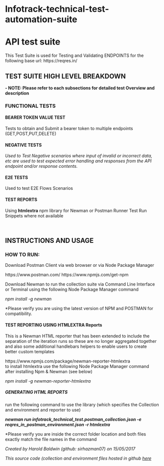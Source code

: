 # Infotrack-technical-test-automation-suite
<H1>API test suite</H1>
<p>This Test Suite is used for Testing and Validating ENDPOINTS for the following base url:
https://reqres.in/
<br>
<H2>TEST SUITE HIGH LEVEL BREAKDOWN</H2></p>
<strong>- NOTE: Please refer to each subsections for detailed test Overview and description </strong>
<br>
<H3>FUNCTIONAL TESTS</H3>
<H4>BEARER TOKEN VALUE TEST</H4>
<p>Tests to obtain and Submit a bearer token to multiple endpoints (GET,POST,PUT,DELETE)</p>
<H4>NEGATIVE TESTS</H4>
<i>Used to Test Negative scenarios where input of invalid or incorrect data, etc are used to test expected error handling and responses from the API endpoint and/or response contents.</i>
<H4>E2E TESTS</H4>
<p>Used to test E2E Flows Scenarios</p>
<H4>TEST REPORTS</H4>
<p>Using <strong>htmlextra</strong> npm library for Newman or Postman Runner Test Run Snippets where not available</p>
<br>

<H2>INSTRUCTIONS AND USAGE</H2>
<H3><strong>HOW TO RUN:</strong></H3>
<p>Download Postman Client via web browser or via Node Package Manager</p> 
https://www.postman.com/
https://www.npmjs.com/get-npm
<p>Download Newman to run the collection suite via Command Line Interface or Terminal using the following Node Package Manager command</p>
<i>npm install -g newman</i>
<p>*Please verify you are using the latest version of NPM and POSTMAN for compatibility.</p>
<H4>TEST REPORTING USING HTMLEXTRA Reports</H4>
<p>This is a Newman HTML reporter that has been extended to include the separation of the iteration runs so these are no longer aggregated together and also some additional handlebars helpers to enable users to create better custom templates<p>
https://www.npmjs.com/package/newman-reporter-htmlextra
 <br>
to install htmlextra use the following Node Package Manager command after installing Npm & Newman (see below)</p>
<i>npm install -g newman-reporter-htmlextra</i>
<H5>GENERATING HTML REPORTS</H5>
 <p>run the following command to use the library (which specifies the Collection and environment and reporter to use)</p>
<strong><i>newman run infotrack_technical_test.postman_collection.json -e reqres_in_postman_environment.json -r htmlextra</i></strong>
<br>
<p>*Please verify you are inside the correct folder location and both files exactly match the file names in the command</p>
<footer>
<p><i>Created by Harold Baldwin (github: sirhazman07)
 on 15/05/2017<p><i>
<p>This source code (collection and environment files hosted in github 
<a href= "https://github.com/sirhazman07/Infotrack-technical-test-automation-suite">here</a>
</p>
</footer>
